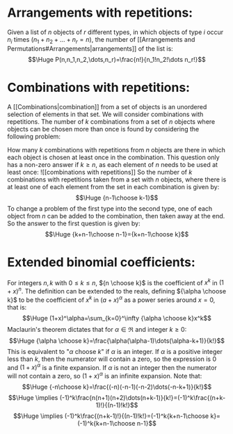 
# Arrangements with repetitions:

Given a list of $n$ objects of $r$ different types, in which objects of type $i$ occur $n_i$ times ($n_1+n_2+\dots+n_r=n$), the number of [[Arrangements and Permutations#Arrangements|arrangements]] of the list is:
$$\Huge P(n,n_1,n_2,\dots,n_r)=\frac{n!}{n_1!n_2!\dots n_r!}$$

# Combinations with repetitions:

A [[Combinations|combination]] from a set of objects is an unordered selection of elements in that set. We will consider combinations with repetitions. The number of $k$ combinations from a set of $n$ objects where objects can be chosen more than once is found by considering the following problem:

How many $k$ combinations with repetitions from $n$ objects are there in which each object is chosen at least once in the combination. This question only has a non-zero answer if $k\geq n$, as each element of $n$ needs to be used at least once:
![[combinations with repetitions]]
So the number of $k$ combinations with repetitions taken from a set with $n$ objects, where there is at least one of each element from the set in each combination is given by:$$\Huge {n-1\choose k-1}$$
To change a problem of the first type into the second type, one of each object from $n$ can be added to the combination, then taken away at the end. So the answer to the first question is given by:$$\Huge {k+n-1\choose n-1}={k+n-1\choose k}$$

# Extended binomial coefficients:

For integers $n,k$ with $0\leq k\leq n$, ${n \choose k}$ is the coefficient of $x^k$ in $(1+x)^n$. The definition can be extended to the reals, defining ${\alpha \choose k}$ to be the coefficient of $x^k$ in $(a+x)^\alpha$ as a power series around $x=0$, that is:$$\Huge (1+x)^\alpha=\sum_{k=0}^\infty {\alpha \choose k}x^k$$
Maclaurin's theorem dictates that for $\alpha\in\Re$ and integer $k\geq 0$:$$\Huge {\alpha \choose k}=\frac{\alpha(\alpha-1)\dots(\alpha-k+1)}{k!}$$
This is equivalent to "$\alpha$ choose $k$" if $\alpha$ is an integer. If $\alpha$ is a positive integer less than $k$, then the numerator will contain a zero, so the expression is 0 and $(1+x)^\alpha$ is a finite expansion. If $\alpha$ is not an integer then the numerator will not contain a zero, so $(1+x)^\alpha$ is an infinite expansion. Note that:
$$\Huge {-n\choose k}=\frac{(-n)(-n-1)(-n-2)\dots(-n-k+1)}{k!}$$$$\Huge \implies (-1)^k\frac{n(n+1)(n+2)\dots(n+k-1)}{k!}=(-1)^k\frac{(n+k-1)!}{(n-1)!k!}$$$$\Huge \implies (-1)^k\frac{(n+k-1)!}{(n-1)!k!}=(-1)^k{k+n-1\choose k}=(-1)^k{k+n-1\choose n-1}$$
